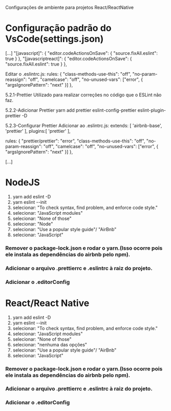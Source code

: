<span>Configurações de ambiente para projetos React/ReactNative</span>

<h1>Configuração padrão do VsCode(settings.json)</h1>
[…] 
  "[javascript]": {
    "editor.codeActionsOnSave": {
        "source.fixAll.eslint": true
    }
},
"[javascriptreact]": {
    "editor.codeActionsOnSave": {
        "source.fixAll.eslint": true
    }
},

Editar o .eslintrc.js:
rules: {
"class-methods-use-this": "off",
"no-param-reassign": "off",
"camelcase": "off",
"no-unused-vars": ["error", { "argsIgnorePattern": "next" }]
},


5.2.1-Prettier
Utilizado para realizar correções no código que o ESLint não faz.

5.2.2-Adicionar Prettier
yarn add prettier eslint-config-prettier eslint-plugin-prettier -D

5.2.3-Configurar Prettier
Adicionar ao .eslintrc.js:
extends: [
'airbnb-base',
'prettier'
],
plugins:[
'prettier'
],

rules: {
"prettier/prettier": "error",
"class-methods-use-this": "off",
"no-param-reassign": "off",
"camelcase": "off",
"no-unused-vars": ["error", { "argsIgnorePattern": "next" }]
},

[...]

<h1>NodeJS</h1>
<ol>
  <li>yarn add eslint -D</li>
  <li>yarn eslint --init</li>
  <li>selecionar: "To check syntax, find problem, and enforce code style."</li>
  <li>selecionar: "JavaScript modules"</li>
  <li>selecionar: "None of those"</li>
  <li>selecionar: "Node"</li>
  <li>selecionar: "Use a popular style guide"/ "AirBnb"</li>
  <li>selecionar: "JavaScript"</li>
</ol>

<h3>Remover o package-lock.json e rodar o yarn.(Isso ocorre pois ele instala as dependências do airbnb pelo npm).</h3>

<h3>Adicionar o arquivo .prettierrc e .eslintrc à raiz do projeto.</h3>

<h3>Adicionar o .editorConfig</h3>


<h1>React/React Native</h1>
<ol>
  <li>yarn add eslint -D</li>
  <li>yarn eslint --init</li>
  <li>selecionar: "To check syntax, find problem, and enforce code style."</li>
  <li>selecionar: "JavaScript modules"</li>
  <li>selecionar: "None of those"</li>
  <li>selecionar: "nenhuma das opções"</li>
  <li>selecionar: "Use a popular style guide"/ "AirBnb"</li>
  <li>selecionar: "JavaScript"</li>
</ol>

<h3>Remover o package-lock.json e rodar o yarn.(Isso ocorre pois ele instala as dependências do airbnb pelo npm).</h3>

<h3>Adicionar o arquivo .prettierrc e .eslintrc à raiz do projeto.</h3>

<h3>Adicionar o .editorConfig</h3>
